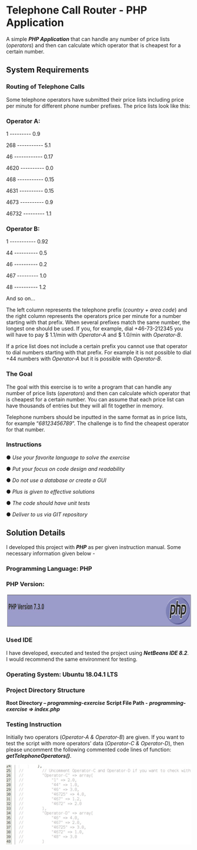 # Telephone Call Router - PHP Application
A simple _**PHP Application**_ that can handle any number of price lists (_operators_) and then can calculate which operator that is cheapest for a certain number. 

## System Requirements

### Routing of Telephone Calls
Some telephone operators have submitted their price lists including price per minute for different phone number prefixes. The price lists look like this:

### Operator A:
1 --------- 0.9

268	----------- 5.1

46 ------------ 0.17

4620 ---------- 0.0

468 ----------- 0.15

4631 ---------- 0.15

4673 ---------- 0.9

46732 --------- 1.1

### Operator B:
1 ----------- 0.92

44 ---------- 0.5

46 ---------- 0.2

467 --------- 1.0

48 ---------- 1.2

And so on...

The left column represents the telephone prefix (_country + area code_) and the right column represents the operators price per minute for a number starting with that prefix. When several prefixes match the same number, the longest one should be used. If you, for example, dial +46-73-212345 you will have to pay $ 1.1/min with _Operator-A_ and $ 1.0/min with _Operator-B_. 

If a price list does not include a certain prefix you cannot use that operator to dial numbers starting with that prefix. For example it is not possible to dial +44 numbers with _Operator-A_ but it is possible with _Operator-B_.

### The Goal
The goal with this exercise is to write a program that can handle any number of price lists (_operators_) and then can calculate which operator that is cheapest for a certain number. You can assume that each price list can have thousands of entries but they will all fit together in memory.

Telephone numbers should be inputted in the same format as in price lists, for example “_68123456789_”. The challenge is to find the cheapest operator for that number.

### Instructions
●	_Use your favorite language to solve the exercise_

●	_Put your focus on code design and readability_ 

●	_Do not use a database or create a GUI_ 

●	_Plus is given to effective solutions_ 

●	_The code should have unit tests_

●	_Deliver to us via GIT repository_

## Solution Details
I developed this project with _**PHP**_ as per given instruction manual. Some necessary information given below -

### Programming Language: PHP

### PHP Version:
![Java version used in the application](https://github.com/xtremeonecoder/telephone-call-router-php/blob/master/documentation/Programming-Environment.jpg)

### Used IDE
I have developed, executed and tested the project using _**NetBeans IDE 8.2**_. I would recommend the same environment for testing.

### Operating System: Ubuntu 18.04.1 LTS

### Project Directory Structure
**Root Directory – _programming-exercise_**
**Script File Path -**
_**programming-exercise => index.php**_

### Testing Instruction
Initially two operators (_Operator-A & Operator-B_) are given. If you want to test the script with more operators’ data (_Operator-C & Operator-D_), then please uncomment the following commented code lines of function: _**getTelephoneOperators()**_.

![Commented extra data for testing the application](https://github.com/xtremeonecoder/telephone-call-router-php/blob/master/documentation/Extra-Data-for-Testing.jpg)